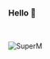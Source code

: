 ### Hello 👋

<br>

![SuperM](https://user-images.githubusercontent.com/64704741/138521367-b933ad23-e98d-45fe-8d1c-ad3bedc64a29.jpg)

<br>
